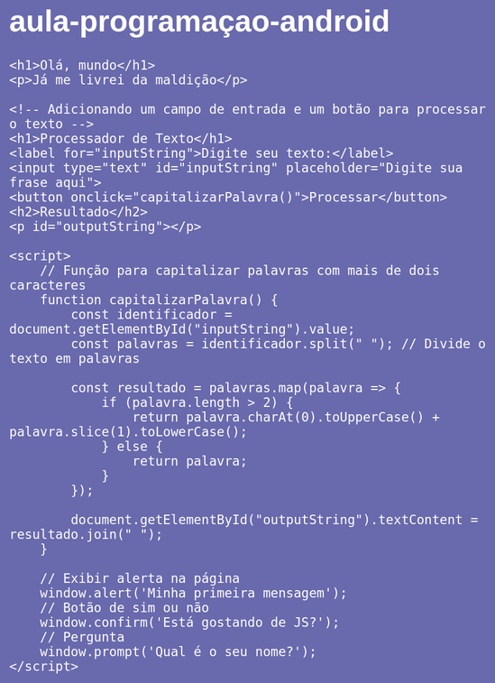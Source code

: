 # aula-programaçao-android

<!DOCTYPE html>
<html lang="pt-br">
<head>
    <meta charset="utf-8"/>
    <meta name="viewport" content="width=device-width, initial-scale=1.0">
    <title>HTML5 – Estrutura básica</title>
    <style>
        body {
            background-color: rgb(105, 105, 173);
            color: white;
            font: normal 20pt Arial;
        }
    </style>
</head>
<body>

    <h1>Olá, mundo</h1>
    <p>Já me livrei da maldição</p>

    <!-- Adicionando um campo de entrada e um botão para processar o texto -->
    <h1>Processador de Texto</h1>
    <label for="inputString">Digite seu texto:</label>
    <input type="text" id="inputString" placeholder="Digite sua frase aqui">
    <button onclick="capitalizarPalavra()">Processar</button>
    <h2>Resultado</h2>
    <p id="outputString"></p>

    <script>
        // Função para capitalizar palavras com mais de dois caracteres
        function capitalizarPalavra() {
            const identificador = document.getElementById("inputString").value;
            const palavras = identificador.split(" "); // Divide o texto em palavras

            const resultado = palavras.map(palavra => {
                if (palavra.length > 2) {
                    return palavra.charAt(0).toUpperCase() + palavra.slice(1).toLowerCase();
                } else {
                    return palavra;
                }
            });

            document.getElementById("outputString").textContent = resultado.join(" ");
        }

        // Exibir alerta na página 
        window.alert('Minha primeira mensagem');
        // Botão de sim ou não
        window.confirm('Está gostando de JS?');
        // Pergunta 
        window.prompt('Qual é o seu nome?');
    </script>
</body>
</html>
